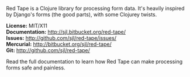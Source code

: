 Red Tape is a Clojure library for processing form data.  It's heavily inspired
by Django's forms (the good parts), with some Clojurey twists.

**License:** MIT/X11  
**Documentation:** <http://sjl.bitbucket.org/red-tape/>  
**Issues:** <http://github.com/sjl/red-tape/issues/>  
**Mercurial:** <http://bitbucket.org/sjl/red-tape/>  
**Git:** <http://github.com/sjl/red-tape/>

Read the full documentation to learn how Red Tape can make processing forms safe
and painless.
